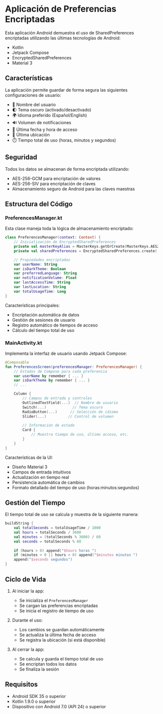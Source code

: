 # Aplicación de Preferencias Encriptadas

Esta aplicación Android demuestra el uso de SharedPreferences encriptadas utilizando las últimas tecnologías de Android:
- Kotlin
- Jetpack Compose
- EncryptedSharedPreferences
- Material 3

## Características

La aplicación permite guardar de forma segura las siguientes configuraciones de usuario:

- 👤 Nombre del usuario
- 🌓 Tema oscuro (activado/desactivado)
- 🌍 Idioma preferido (Español/English)
- 🔊 Volumen de notificaciones
- 📅 Última fecha y hora de acceso
- 📍 Última ubicación
- ⏱️ Tiempo total de uso (horas, minutos y segundos)

## Seguridad

Todos los datos se almacenan de forma encriptada utilizando:
- AES-256-GCM para encriptación de valores
- AES-256-SIV para encriptación de claves
- Almacenamiento seguro de Android para las claves maestras

## Estructura del Código

### PreferencesManager.kt

Esta clase maneja toda la lógica de almacenamiento encriptado:

```kotlin
class PreferencesManager(context: Context) {
    // Inicialización de EncryptedSharedPreferences
    private val masterKeyAlias = MasterKeys.getOrCreate(MasterKeys.AES256_GCM_SPEC)
    private val sharedPreferences = EncryptedSharedPreferences.create(...)

    // Propiedades encriptadas
    var userName: String
    var isDarkTheme: Boolean
    var preferredLanguage: String
    var notificationVolume: Float
    var lastAccessTime: String
    var lastLocation: String
    var totalUsageTime: Long
}
```

Características principales:
- Encriptación automática de datos
- Gestión de sesiones de usuario
- Registro automático de tiempos de acceso
- Cálculo del tiempo total de uso

### MainActivity.kt

Implementa la interfaz de usuario usando Jetpack Compose:

```kotlin
@Composable
fun PreferencesScreen(preferencesManager: PreferencesManager) {
    // Estados de Compose para cada preferencia
    var userName by remember { ... }
    var isDarkTheme by remember { ... }
    // ...

    Column {
        // Campos de entrada y controles
        OutlinedTextField(...)  // Nombre de usuario
        Switch(...)            // Tema oscuro
        RadioButton(...)      // Selección de idioma
        Slider(...)          // Control de volumen
        
        // Información de estado
        Card {
            // Muestra tiempo de uso, último acceso, etc.
        }
    }
}
```

Características de la UI:
- Diseño Material 3
- Campos de entrada intuitivos
- Actualización en tiempo real
- Persistencia automática de cambios
- Formato detallado del tiempo de uso (horas:minutos:segundos)

## Gestión del Tiempo

El tiempo total de uso se calcula y muestra de la siguiente manera:

```kotlin
buildString {
    val totalSeconds = totalUsageTime / 1000
    val hours = totalSeconds / 3600
    val minutes = (totalSeconds % 3600) / 60
    val seconds = totalSeconds % 60
    
    if (hours > 0) append("$hours horas ")
    if (minutes > 0 || hours > 0) append("$minutes minutos ")
    append("$seconds segundos")
}
```

## Ciclo de Vida

1. Al iniciar la app:
   - Se inicializa el `PreferencesManager`
   - Se cargan las preferencias encriptadas
   - Se inicia el registro de tiempo de uso

2. Durante el uso:
   - Los cambios se guardan automáticamente
   - Se actualiza la última fecha de acceso
   - Se registra la ubicación (si está disponible)

3. Al cerrar la app:
   - Se calcula y guarda el tiempo total de uso
   - Se encriptan todos los datos
   - Se finaliza la sesión

## Requisitos

- Android SDK 35 o superior
- Kotlin 1.9.0 o superior
- Dispositivo con Android 7.0 (API 24) o superior
